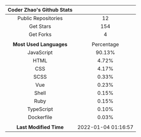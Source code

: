 | **Coder Zhao's Github Stats** | |
|:-:|:-:|
| Public Repositories | 12 |
| Get Stars | 154 |
| Get Forks | 4 |
| | |
| **Most Used Languages** | Percentage |
| JavaScript | 90.13% |
| HTML | 4.72% |
| CSS | 4.17% |
| SCSS | 0.33% |
| Vue | 0.23% |
| Shell | 0.15% |
| Ruby | 0.15% |
| TypeScript | 0.10% |
| Dockerfile | 0.03% |
| | |
| **Last Modified Time** | 2022-01-04 01:16:57 |